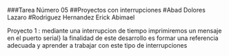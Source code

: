 ###Tarea Número 05
##Proyectos con interrupciones
#Abad Dolores Lazaro
#Rodriguez Hernandez Erick Abimael


Proyecto 1 : mediante una interrupcion de tiempo imprimiremos un mensaje en el puerto serial}
la finalidad de este desarrollo es formar una referencia adecuada  y aprender a trabajar con este
tipo de interrupciones

